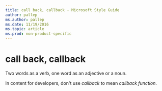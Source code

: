 ```yaml
---
title: call back, callback - Microsoft Style Guide
author: pallep
ms.author: pallep
ms.date: 11/19/2016
ms.topic: article
ms.prod: non-product-specific
---
```


# call back, callback

Two words as a verb, one word as an adjective or a noun.

In content for developers, don't use *callback* to mean *callback function*.
